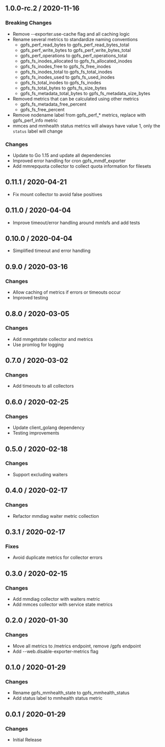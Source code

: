 ## 1.0.0-rc.2 / 2020-11-16

### **Breaking Changes**

* Remove --exporter.use-cache flag and all caching logic
* Rename several metrics to standardize naming conventions
  * gpfs_perf_read_bytes to gpfs_perf_read_bytes_total
  * gpfs_perf_write_bytes to gpfs_perf_write_bytes_total
  * gpfs_perf_operations to gpfs_perf_operations_total
  * gpfs_fs_inodes_allocated to gpfs_fs_allocated_inodes
  * gpfs_fs_inodes_free to gpfs_fs_free_inodes
  * gpfs_fs_inodes_total to gpfs_fs_total_inodes
  * gpfs_fs_inodes_used to gpfs_fs_used_inodes
  * gpfs_fs_total_inodes to gpfs_fs_inodes
  * gpfs_fs_total_bytes to gpfs_fs_size_bytes
  * gpfs_fs_metadata_total_bytes to gpfs_fs_metadata_size_bytes
* Removed metrics that can be calculated using other metrics
  * gpfs_fs_metadata_free_percent
  * gpfs_fs_free_percent
* Remove nodename label from gpfs_perf_* metrics, replace with gpfs_perf_info metric
* mmces and mmhealth status metrics will always have value 1, only the `status` label will change

### Changes

* Update to Go 1.15 and update all dependencies
* Improved error handling for cron gpfs_mmdf_exporter
* Add mmrepquota collector to collect quota information for filesets

## 0.11.1 / 2020-04-21

* Fix mount collector to avoid false positives

## 0.11.0 / 2020-04-04

* Improve timeout/error handling around mmlsfs and add tests

## 0.10.0 / 2020-04-04

* Simplified timeout and error handling

## 0.9.0 / 2020-03-16

### Changes

* Allow caching of metrics if errors or timeouts occur
* Improved testing

## 0.8.0 / 2020-03-05

### Changes

* Add mmgetstate collector and metrics
* Use promlog for logging

## 0.7.0 / 2020-03-02

### Changes

* Add timeouts to all collectors

## 0.6.0 / 2020-02-25

### Changes

* Update client_golang dependency
* Testing improvements

## 0.5.0 / 2020-02-18

### Changes

* Support excluding waiters

## 0.4.0 / 2020-02-17

### Changes

* Refactor mmdiag waiter metric collection

## 0.3.1 / 2020-02-17

### Fixes

* Avoid duplicate metrics for collector errors

## 0.3.0 / 2020-02-15

### Changes

* Add mmdiag collector with waiters metric
* Add mmces collector with service state metrics

## 0.2.0 / 2020-01-30

### Changes

* Move all metrics to /metrics endpoint, remove /gpfs endpoint
* Add --web.disable-exporter-metrics flag

## 0.1.0 / 2020-01-29

### Changes

* Rename gpfs_mmhealth_state to gpfs_mmhealth_status
* Add status label to mmhealth status metric

## 0.0.1 / 2020-01-29

### Changes

* Initial Release

